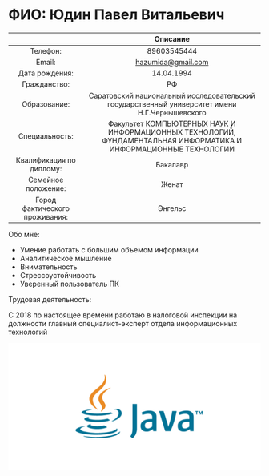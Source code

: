 # ФИО: Юдин Павел Витальевич

| | Описание |
|:---------:|:---------:|
| Телефон: | 89603545444 |
| Email: | hazumida@gmail.com |
| Дата рождения: | 14.04.1994 |
| Гражданство: | РФ |
| Образование: | Саратовский национальный исследовательский государственный университет имени Н.Г.Чернышевского |
| Специальность: | Факультет КОМПЬЮТЕРНЫХ НАУК И ИНФОРМАЦИОННЫХ ТЕХНОЛОГИЙ, ФУНДАМЕНТАЛЬНАЯ ИНФОРМАТИКА И ИНФОРМАЦИОННЫЕ ТЕХНОЛОГИИ |
| Квалификация по диплому: | Бакалавр |
| Семейное положение: | Женат |
| Город фактического проживания: | Энгельс |

Обо мне:

* Умение работать с большим объемом информации
* Аналитическое мышление
* Внимательность
* Стрессоустойчивость
* Уверенный пользователь ПК

Трудовая деятельность:

С 2018 по настоящее времени работаю в налоговой инспекции на должности
главный специалист-эксперт отдела информационных технологий


![](img/Java.png)
